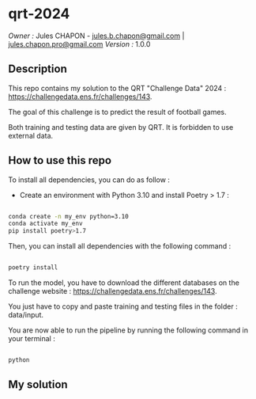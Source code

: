 # qrt-2024

*Owner :* Jules CHAPON - jules.b.chapon@gmail.com | jules.chapon.pro@gmail.com
*Version :* 1.0.0

## Description

This repo contains my solution to the QRT "Challenge Data" 2024 : https://challengedata.ens.fr/challenges/143.

The goal of this challenge is to predict the result of football games.

Both training and testing data are given by QRT. It is forbidden to use external data.

## How to use this repo

To install all dependencies, you can do as follow :

- Create an environment with Python 3.10 and install Poetry > 1.7 :

```bash

conda create -n my_env python=3.10
conda activate my_env
pip install poetry>1.7

```

Then, you can install all dependencies with the following command :

```bash

poetry install

```

To run the model, you have to download the different databases on the challenge website : https://challengedata.ens.fr/challenges/143.

You just have to copy and paste training and testing files in the folder : data/input.

You are now able to run the pipeline by running the following command in your terminal :

```bash

python

```

## My solution

